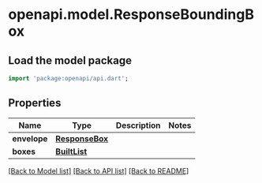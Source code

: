 # openapi.model.ResponseBoundingBox

## Load the model package
```dart
import 'package:openapi/api.dart';
```

## Properties
Name | Type | Description | Notes
------------ | ------------- | ------------- | -------------
**envelope** | [**ResponseBox**](ResponseBox.md) |  | 
**boxes** | [**BuiltList<ResponseBox>**](ResponseBox.md) |  | 

[[Back to Model list]](../README.md#documentation-for-models) [[Back to API list]](../README.md#documentation-for-api-endpoints) [[Back to README]](../README.md)


